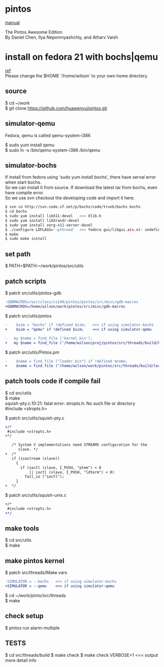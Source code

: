 pintos
======
[manual](http://web.stanford.edu/class/cs140/projects/pintos/pintos.html)  
  
The Pintos Awesome Edition  
By Daniel Chen, Ilya Nepomnyashchiy, and Atharv Vaish  

install on fedora 21 with bochs|qemu
====================================

[ref](https://pintosiiith.wordpress.com/2012/09/13/install-pintos-with-qemu/)  
Please change the $HOME '/home/wilson' to your own home directory.

source
------
$ cd ~/work  
$ git clone https://github.com/huawenyu/pintos.git  

simulator-qemu
--------------
Fedora, qemu is called qemu-system-i386  
  
$ sudo yum install qemu  
$ sudo ln -s /bin/qemu-system-i386 /bin/qemu  

simulator-bochs
---------------
If install from fedora using 'sudo yum install bochs', there have serval error when start bochs.  
So we can install it from source. If download the latest tar from bochs, even have compile error.  
So we use svn checkout the developing code and import it here.  

```bash
$ svn co http://svn.code.sf.net/p/bochs/code/trunk/bochs bochs
$ cd bochs
$ sudo yum install libX11-devel   <<< Xlib.h
$ sudo yum install libXrandr-devel
$ sudo yum install xorg-x11-server-devel
$ ./configure LDFLAGS='-pthread'  <<< fedora gui/libgui.a(x.o): undefined reference to symbol 'XSetForeground'
$ make
$ sudo make install
```

set path
--------
$ PATH=$PATH:~/work/pintos/src/utils  

patch scripts
-------------
$ patch src/utils/pintos-gdb  
```diff
-GDBMACROS=/usr/class/cs140/pintos/pintos/src/misc/gdb-macros
+GDBMACROS=/home/wilson/work/pintos/src/misc/gdb-macros
```
  
$ patch src/utils/pintos  
```diff
-    $sim = "bochs" if !defined $sim;   <<< if using simulator-bochs
+    $sim = "qemu" if !defined $sim;    <<< if using simulator-qemu
  
-	my $name = find_file ('kernel.bin');
+	my $name = find_file ('/home/wilson/proj/pintos/src/threads/build/kernel.b<
```
  
$ patch src/utils/Pintos.pm  
```diff
-    $name = find_file ("loader.bin") if !defined $name;
+    $name = find_file ("/home/wilson/work/pintos/src/threads/build/loader.bin") if !defined $name;
```

patch tools code if compile fail
--------------------------------
$ cd src/utils  
$ make  
squish-pty.c:10:21: fatal error: stropts.h: No such file or directory  
 #include <stropts.h>  
  
$ patch src/utils/squish-pty.c  
```diff
+/*
 #include <stropts.h>
+*/

   /* System V implementations need STREAMS configuration for the
      slave. */
+  /*
   if (isastream (slave))
     {
       if (ioctl (slave, I_PUSH, "ptem") < 0
           || ioctl (slave, I_PUSH, "ldterm") < 0)
         fail_io ("ioctl");
     }
+  */
```
  
$ patch src/utils/squish-unix.c  
```diff
+/*
 #include <stropts.h>
+*/
```
  
make tools
----------
$ cd src/utils  
$ make  

make pintos kernel
------------------
$ patch src/threads/Make.vars  
```diff
-SIMULATOR = --bochs   <<< if using simulator-bochs
+SIMULATOR = --qemu    <<< if using simulator-qemu
```
  
$ cd ~/work/pinto/src/threads  
$ make  

check setup
-----------
$ pintos run alarm-multiple  

TESTS
-----
$ cd src/threads/build
$ make check
$ make check VERBOSE=1    <<< output more detail info
